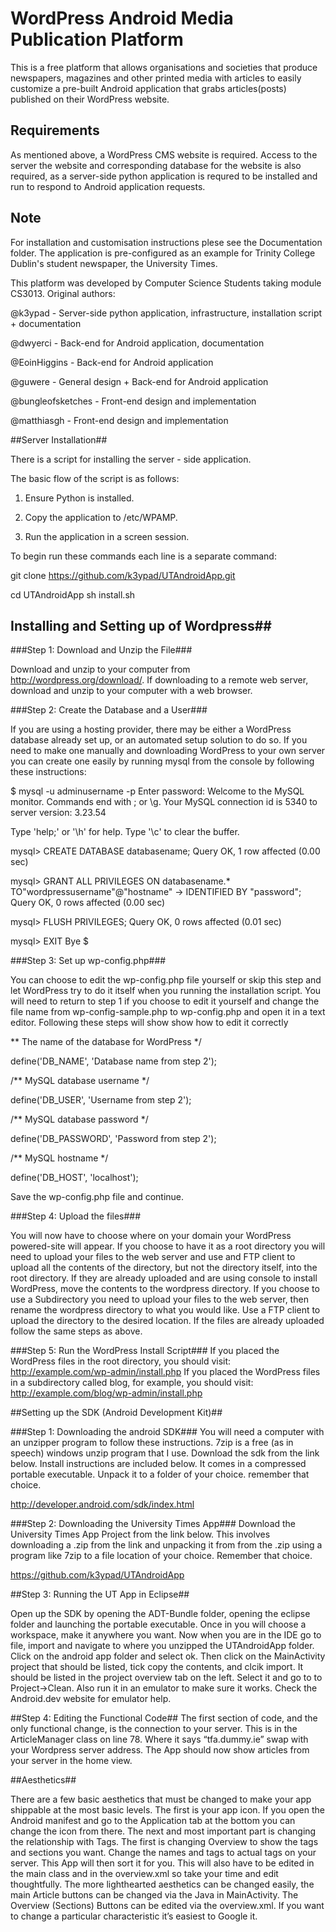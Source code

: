 # WordPress Android Media Publication Platform #
This is a free platform that allows organisations and societies that produce newspapers, magazines and other printed media
with articles to easily customize a pre-built Android application that grabs articles(posts) published on their WordPress
website.

## Requirements ##
As mentioned above, a WordPress CMS website is required. Access to the server the website and corresponding database for
the website is also required, as a server-side python application is requred to be installed and run to respond to Android
application requests.


## Note ##
For installation and customisation instructions plese see the Documentation folder.
The application is pre-configured as an example for Trinity College Dublin's student newspaper, the University Times.

This platform was developed by Computer Science Students taking module CS3013.
Original authors:

@k3ypad - Server-side python application, infrastructure, installation script + documentation

@dwyerci - Back-end for Android application, documentation

@EoinHiggins  - Back-end for Android application

@guwere  - General design + Back-end for Android application

@bungleofsketches  - Front-end design and implementation

@matthiasgh - Front-end design and implementation

##Server Installation##


There is a script for installing the server - side application.

The basic flow of the script is as follows:

1. Ensure Python is installed.

2. Copy the application to /etc/WPAMP.

3. Run the application in a screen session.

To begin run these commands each line is a separate command:

git clone https://github.com/k3ypad/UTAndroidApp.git

cd UTAndroidApp
sh install.sh


## Installing and Setting up of Wordpress##

###Step 1: Download and Unzip the File###

Download and unzip to your computer from http://wordpress.org/download/. If downloading to a remote web server, download and unzip to your computer with a web browser.

###Step 2: Create the Database and a User###

If you are using a hosting provider, there may be either a WordPress database already set up, or an automated setup solution to do so. 
If you need to make one manually and downloading WordPress to your own server you can create one easily by running mysql from the console by following these instructions:

$ mysql -u adminusername -p
Enter password:
Welcome to the MySQL monitor.  Commands end with ; or \g.
Your MySQL connection id is 5340 to server version: 3.23.54

Type 'help;' or '\h' for help. Type '\c' to clear the buffer.

mysql> CREATE DATABASE databasename;
Query OK, 1 row affected (0.00 sec)

mysql> GRANT ALL PRIVILEGES ON databasename.* TO"wordpressusername"@"hostname"
   -> IDENTIFIED BY "password";
Query OK, 0 rows affected (0.00 sec)

mysql> FLUSH PRIVILEGES;
Query OK, 0 rows affected (0.01 sec)

mysql> EXIT
Bye
$


###Step 3: Set up wp-config.php###

You can choose to edit the wp-config.php file yourself or skip this step and let WordPress try to do it itself when you running the installation script. 
You will need to return to step 1 if you choose to edit it yourself and change the file name from wp-config-sample.php to wp-config.php and open it in a text editor.
Following these steps will show show how to edit it correctly

** The name of the database for WordPress */

define('DB_NAME', 'Database name from step 2');

/** MySQL database username */

define('DB_USER', 'Username from step 2');

/** MySQL database password */

define('DB_PASSWORD', 'Password from step 2');

/** MySQL hostname */

define('DB_HOST', 'localhost');

Save the wp-config.php file and continue.

###Step 4: Upload the files###

You will now have to choose where on your domain your WordPress powered-site will appear. 
If you choose to have it as a root directory you will need to upload your files to the web server and use and FTP client to upload all the contents of the directory, but not the directory itself, into the root directory. 
If they are already uploaded and are using console to install WordPress, move the contents to the wordpress directory.
If you choose to use a Subdirectory you need to upload your files to the web server, then rename the wordpress directory to what you would like. 
Use a FTP client to upload the directory to the desired location. If the files are already uploaded follow the same steps as above.


###Step 5: Run the WordPress Install Script###
If you placed the WordPress files in the root directory, you should visit: http://example.com/wp-admin/install.php
If you placed the WordPress files in a subdirectory called blog, for example, you should visit: http://example.com/blog/wp-admin/install.php

##Setting up the SDK (Android Development Kit)##

###Step 1: Downloading the android SDK###
You will need a computer with an unzipper program to follow these instructions. 
7zip is a free (as in speech) windows unzip program that I use.
Download the sdk from the link below. Install instructions are included below. 
It comes in a compressed portable executable. Unpack it to a folder of your choice. remember that choice.

http://developer.android.com/sdk/index.html

###Step 2: Downloading the University Times App###
Download the University Times App Project from the link below. This involves downloading a .zip from the link and unpacking it from from the .zip using a program like 7zip to a file location of your choice.
Remember that choice.

https://github.com/k3ypad/UTAndroidApp

##Step 3: Running the UT App in Eclipse##

Open up the SDK by opening the ADT-Bundle folder, opening the eclipse folder and launching the portable executable. Once in you will choose a workspace, make it anywhere you want.
Now when you are in the IDE go to file, import and navigate to where you unzipped the UTAndroidApp folder. 
Click on the android app folder and select ok. Then click on the MainActivity project that should be listed, tick copy the contents, and clcik import. 
It should be listed in the project overview tab on the left. Select it and go to to Project->Clean. Also run it in an emulator to make sure it works.
Check the Android.dev website for emulator help.

##Step 4: Editing the Functional Code##
The first section of code, and the only functional change, is the connection to your server.
This is in the ArticleManager class on line 78. Where it says “tfa.dummy.ie” swap with your Wordpress server address. 
The App should now show articles from your server in the home view.


##Aesthetics##

There are a few basic aesthetics that must be changed to make your app shippable at the most basic levels. The first is your app icon.
If you open the Android manifest and go to the Application tab at the bottom you can change the icon from there.
The next and most important part is changing the relationship with Tags. The first is changing Overview to show the tags and sections you want. Change the names and tags to actual tags on your server. 
This App will then sort it for you. This will also have to be edited in the main class and in the overview.xml so take your time and edit thoughtfully.
The more lighthearted aesthetics can be changed easily, the main Article buttons can be changed via the Java in MainActivity.
The Overview (Sections) Buttons can be edited via the overview.xml. If you want to change a particular characteristic it’s easiest to Google it.

